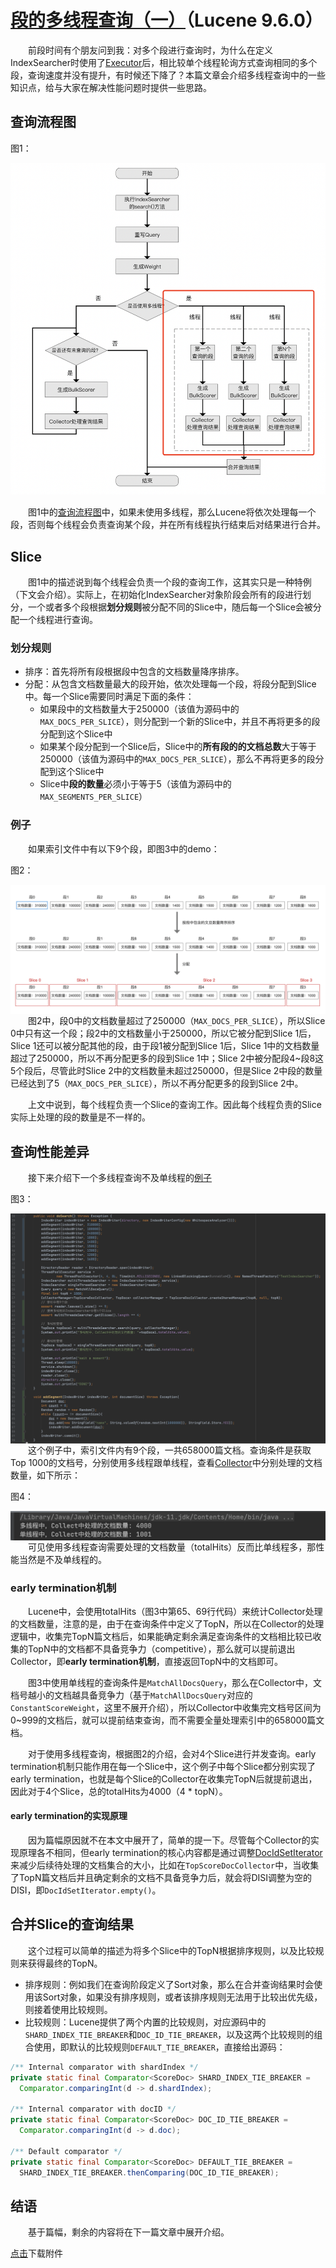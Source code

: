 # [段的多线程查询（一）](https://www.amazingkoala.com.cn/Lucene/Search/)（Lucene 9.6.0）

&emsp;&emsp;前段时间有个朋友问到我：对多个段进行查询时，为什么在定义IndexSearcher时使用了[Executor](https://docs.oracle.com/javase/8/docs/api/java/util/concurrent/Executors.html)后，相比较单个线程轮询方式查询相同的多个段，查询速度并没有提升，有时候还下降了？本篇文章会介绍多线程查询中的一些知识点，给与大家在解决性能问题时提供一些思路。

## 查询流程图

图1：

<img src="段的多线程查询（一）-image/1.png"   width="600">

&emsp;&emsp;图1中的[查询流程图](https://www.amazingkoala.com.cn/Lucene/Search/2019/0821/87.html)中，如果未使用多线程，那么Lucene将依次处理每一个段，否则每个线程会负责查询某个段，并在所有线程执行结束后对结果进行合并。

## Slice

&emsp;&emsp;图1中的描述说到每个线程会负责一个段的查询工作，这其实只是一种特例（下文会介绍）。实际上，在初始化IndexSearcher对象阶段会所有的段进行划分，一个或者多个段根据**划分规则**被分配不同的Slice中，随后每一个Slice会被分配一个线程进行查询。

### 划分规则

- 排序：首先将所有段根据段中包含的文档数量降序排序。
- 分配：从包含文档数量最大的段开始，依次处理每一个段，将段分配到Slice中。每一个Slice需要同时满足下面的条件：
  - 如果段中的文档数量大于250000（该值为源码中的`MAX_DOCS_PER_SLICE`），则分配到一个新的Slice中，并且不再将更多的段分配到这个Slice中
  - 如果某个段分配到一个Slice后，Slice中的**所有段的的文档总数**大于等于250000（该值为源码中的`MAX_DOCS_PER_SLICE`），那么不再将更多的段分配到这个Slice中
  - Slice中**段的数量**必须小于等于5（该值为源码中的`MAX_SEGMENTS_PER_SLICE`）

### 例子

&emsp;&emsp;如果索引文件中有以下9个段，即图3中的demo：

图2：

<img src="段的多线程查询（一）-image/2.png" align = "left">

&emsp;&emsp;图2中，段0中的文档数量超过了250000（`MAX_DOCS_PER_SLICE`），所以Slice 0中只有这一个段；段2中的文档数量小于250000，所以它被分配到Slice 1后，Slice 1还可以被分配其他的段，由于段1被分配到Slice 1后，Slice 1中的文档数量超过了250000，所以不再分配更多的段到Slice 1中；Slice 2中被分配段4~段8这5个段后，尽管此时Slice 2中的文档数量未超过250000，但是Slice 2中段的数量已经达到了5（`MAX_DOCS_PER_SLICE`），所以不再分配更多的段到Slice 2中。

&emsp;&emsp;上文中说到，每个线程负责一个Slice的查询工作。因此每个线程负责的Slice实际上处理的段的数量是不一样的。

## 查询性能差异

&emsp;&emsp;接下来介绍下一个多线程查询不及单线程的[例子](https://github.com/LuXugang/Lucene-7.x-9.x/blob/master/LuceneDemo9.6.0/src/main/java/TestEarlyTerminal.java)

图3：

<img src="段的多线程查询（一）-image/3.png" align = "left">

&emsp;&emsp;这个例子中，索引文件内有9个段，一共658000篇文档。查询条件是获取Top 1000的文档号，分别使用多线程跟单线程，查看[Collector](https://www.amazingkoala.com.cn/Lucene/Search/2019/0812/82.html)中分别处理的文档数量，如下所示：

图4：

<img src="段的多线程查询（一）-image/4.png" align = "left">

&emsp;&emsp;可见使用多线程查询需要处理的文档数量（totalHits）反而比单线程多，那性能当然是不及单线程的。

### early termination机制

&emsp;&emsp;Lucene中，会使用totalHits（图3中第65、69行代码）来统计Collector处理的文档数量，注意的是，由于在查询条件中定义了TopN，所以在Collector的处理逻辑中，收集完TopN篇文档后，如果能确定剩余满足查询条件的文档相比较已收集的TopN中的文档都不具备竞争力（competitive），那么就可以提前退出Collector，即**early termination机制**，直接返回TopN中的文档即可。

&emsp;&emsp;图3中使用单线程的查询条件是`MatchAllDocsQuery`，那么在Collector中，文档号越小的文档越具备竞争力（基于`MatchAllDocsQuery`对应的`ConstantScoreWeight`，这里不展开介绍），所以Collector中收集完文档号区间为0~999的文档后，就可以提前结束查询，而不需要全量处理索引中的658000篇文档。

&emsp;&emsp;对于使用多线程查询，根据图2的介绍，会对4个Slice进行并发查询。early termination机制只能作用在每一个Slice中，这个例子中每个Slice都分别实现了early termination，也就是每个Slice的Collector在收集完TopN后就提前退出，因此对于4个Slice，总的totalHits为4000（4 * topN）。

#### early termination的实现原理

&emsp;&emsp;因为篇幅原因就不在本文中展开了，简单的提一下。尽管每个Collector的实现原理各不相同，但early termination的核心内容都是通过调整[DocIdSetIterator](https://www.amazingkoala.com.cn/Lucene/gongjulei/2021/0623/194.html)来减少后续待处理的文档集合的大小，比如在`TopScoreDocCollector`中，当收集了TopN篇文档后并且确定剩余的文档不具备竞争力后，就会将DISI调整为空的DISI，即`DocIdSetIterator.empty()`。

## 合并Slice的查询结果

&emsp;&emsp;这个过程可以简单的描述为将多个Slice中的TopN根据排序规则，以及比较规则来获得最终的TopN。

- 排序规则：例如我们在查询阶段定义了Sort对象，那么在合并查询结果时会使用该Sort对象，如果没有排序规则，或者该排序规则无法用于比较出优先级，则接着使用比较规则。
- 比较规则：Lucene提供了两个内置的比较规则，对应源码中的`SHARD_INDEX_TIE_BREAKER`和`DOC_ID_TIE_BREAKER`，以及这两个比较规则的组合使用，即默认的比较规则`DEFAULT_TIE_BREAKER`，直接给出源码：

```java
/** Internal comparator with shardIndex */
private static final Comparator<ScoreDoc> SHARD_INDEX_TIE_BREAKER =
  Comparator.comparingInt(d -> d.shardIndex);

/** Internal comparator with docID */
private static final Comparator<ScoreDoc> DOC_ID_TIE_BREAKER =
  Comparator.comparingInt(d -> d.doc);

/** Default comparator */
private static final Comparator<ScoreDoc> DEFAULT_TIE_BREAKER =
  SHARD_INDEX_TIE_BREAKER.thenComparing(DOC_ID_TIE_BREAKER);
```

## 结语

&emsp;&emsp;基于篇幅，剩余的内容将在下一篇文章中展开介绍。

[点击](http://www.amazingkoala.com.cn/attachment/Lucene/Search/段的多线程查询/段的多线程查询（一）/段的多线程查询（一）.zip)下载附件